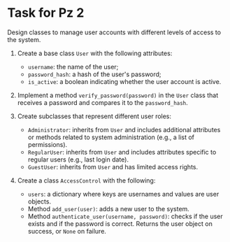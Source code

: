 # Task for Pz 2

Design classes to manage user accounts with different levels of access to the system.

1. Create a base class `User` with the following attributes:
   - `username`: the name of the user;
   - `password_hash`: a hash of the user's password;
   - `is_active`: a boolean indicating whether the user account is active.

2. Implement a method `verify_password(password)` in the `User` class that receives a password and compares it to the `password_hash`.

3. Create subclasses that represent different user roles:
   - `Administrator`: inherits from `User` and includes additional attributes or methods related to system administration (e.g., a list of permissions).
   - `RegularUser`: inherits from `User` and includes attributes specific to regular users (e.g., last login date).
   - `GuestUser`: inherits from `User` and has limited access rights.

4. Create a class `AccessControl` with the following:
   - `users`: a dictionary where keys are usernames and values are user objects.
   - Method `add_user(user)`: adds a new user to the system.
   - Method `authenticate_user(username, password)`: checks if the user exists and if the password is correct. Returns the user object on success, or `None` on failure.


